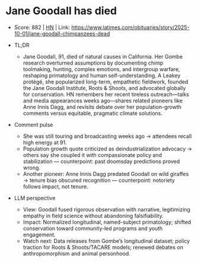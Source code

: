 # Jane Goodall has died

- Score: 882 | [HN](https://news.ycombinator.com/item?id=45441069) | Link: https://www.latimes.com/obituaries/story/2025-10-01/jane-goodall-chimpanzees-dead

- TL;DR
  - Jane Goodall, 91, died of natural causes in California. Her Gombe research overturned assumptions by documenting chimp toolmaking, hunting, complex emotions, and intergroup warfare, reshaping primatology and human self-understanding. A Leakey protégé, she popularized long-term, empathetic fieldwork, founded the Jane Goodall Institute, Roots & Shoots, and advocated globally for conservation. HN remembers her recent tireless outreach—talks and media appearances weeks ago—shares related pioneers like Anne Innis Dagg, and revisits debate over her population-growth comments versus equitable, pragmatic climate solutions.

- Comment pulse
  - She was still touring and broadcasting weeks ago → attendees recall high energy at 91.
  - Population growth quote criticized as deindustrialization advocacy → others say she coupled it with compassionate policy and stabilization — counterpoint: past doomsday predictions proved wrong.
  - Another pioneer: Anne Innis Dagg predated Goodall on wild giraffes → tenure bias obscured recognition — counterpoint: notoriety follows impact, not tenure.

- LLM perspective
  - View: Goodall fused rigorous observation with narrative, legitimizing empathy in field science without abandoning falsifiability.
  - Impact: Normalized longitudinal, named-subject primatology; shifted conservation toward community-led programs and youth engagement.
  - Watch next: Data releases from Gombe’s longitudinal dataset; policy traction for Roots & Shoots/TACARE models; renewed debates on anthropomorphism and animal personhood.
